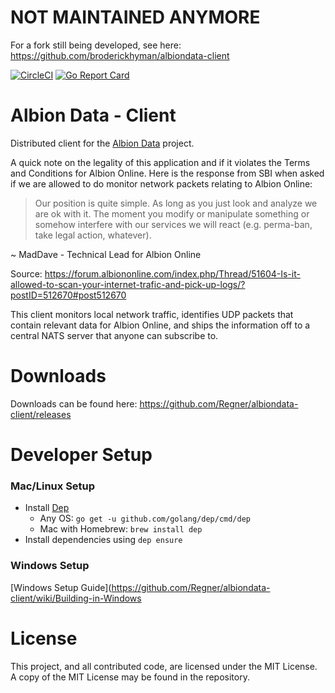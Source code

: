 # NOT MAINTAINED ANYMORE
For a fork still being developed, see here: https://github.com/broderickhyman/albiondata-client

[![CircleCI](https://circleci.com/gh/Regner/albiondata-client.svg?style=svg)](https://circleci.com/gh/Regner/albiondata-client) [![Go Report Card](https://goreportcard.com/badge/github.com/Regner/albiondata-client)](https://goreportcard.com/report/github.com/Regner/albiondata-client)

# Albion Data - Client
Distributed client for the [Albion Data](https://albion-data.com/)
project.

A quick note on the legality of this application and if it
violates the Terms and Conditions for Albion Online. Here is
the response from SBI when asked if we are allowed to do
monitor network packets relating to Albion Online:
> Our position is quite simple. As long as you just look and
analyze we are ok with it. The moment you modify or manipulate
something or somehow interfere with our services we will react
(e.g. perma-ban, take legal action, whatever).

~ MadDave - Technical Lead for Albion Online

Source: https://forum.albiononline.com/index.php/Thread/51604-Is-it-allowed-to-scan-your-internet-trafic-and-pick-up-logs/?postID=512670#post512670

This client monitors local network traffic, identifies UDP packets
that contain relevant data for Albion Online, and ships the information
off to a central NATS server that anyone can subscribe to.

# Downloads
Downloads can be found here: https://github.com/Regner/albiondata-client/releases

# Developer Setup
### Mac/Linux Setup
- Install [Dep](https://github.com/golang/dep)
  - Any OS: `go get -u github.com/golang/dep/cmd/dep`
  - Mac with Homebrew: `brew install dep`
- Install dependencies using `dep ensure`

### Windows Setup
[Windows Setup Guide](https://github.com/Regner/albiondata-client/wiki/Building-in-Windows

# License
This project, and all contributed code, are licensed under the MIT
License. A copy of the MIT License may be found in the repository.

